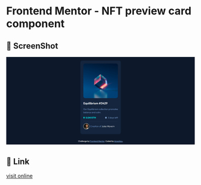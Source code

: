 # Frontend Mentor - NFT preview card component

## 📸 ScreenShot

![screenshot](./screenshot.png)

## 🔗 Link

[visit online](https://lulusaikou.github.io/frontendmentor-challenges/nft-preview-card-component/)
